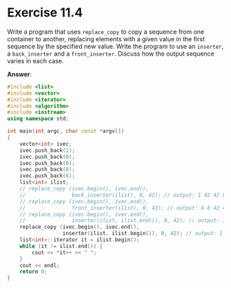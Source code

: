 # Exercise 11.4

Write a program that uses `replace_copy` to copy a sequence from one container to another, replacing elements with a given value in the first sequence by the specified new value. Write the program to use an `inserter`, a `back_inserter` and a `front_inserter`. Discuss how the output sequence varies in each case.

**Answer**:

```cpp
#include <list>
#include <vector>
#include <iterator>
#include <algorithm>
#include <iostream>
using namespace std;

int main(int argc, char const *argv[])
{
    vector<int> ivec;
    ivec.push_back(1);
    ivec.push_back(0);
    ivec.push_back(0);
    ivec.push_back(8);
    ivec.push_back(6);
    list<int> ilist;
    // replace_copy (ivec.begin(), ivec.end(),
    //               back_inserter(ilist), 0, 42); // output: 1 42 42 8 6
    // replace_copy (ivec.begin(), ivec.end(),
    //               front_inserter(ilist), 0, 42); // output: 6 8 42 42 1
    // replace_copy (ivec.begin(), ivec.end(),
    //               inserter(ilist, ilist.end()), 0, 42); // output: 1 42 42 8 6
    replace_copy (ivec.begin(), ivec.end(),
                  inserter(ilist, ilist.begin()), 0, 42); // output: 1 42 42 8 6
    list<int>::iterator it = ilist.begin();
    while (it != ilist.end()) {
        cout << *it++ << " ";
    }
    cout << endl;
    return 0;
}
```